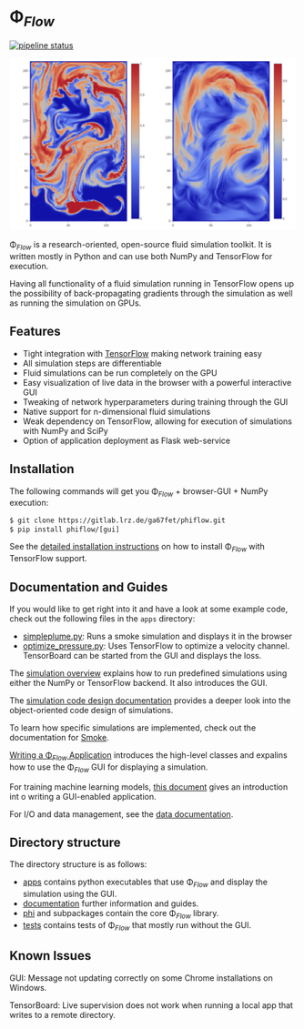# Φ<sub>*Flow*</sub>

[![pipeline status](https://gitlab.lrz.de/ga67fet/phiflow/badges/master/pipeline.svg)](https://gitlab.lrz.de/ga67fet/phiflow/commits/master)


![Gui](documentation/Gui.png)

Φ<sub>*Flow*</sub> is a research-oriented, open-source fluid simulation toolkit.
It is written mostly in Python and can use both NumPy and TensorFlow for execution.

Having all functionality of a fluid simulation running in TensorFlow opens up the possibility of back-propagating gradients through the simulation as well as running the simulation on GPUs.


## Features
- Tight integration with [TensorFlow](https://www.tensorflow.org/) making network training easy
- All simulation steps are differentiable
- Fluid simulations can be run completely on the GPU
- Easy visualization of live data in the browser with a powerful interactive GUI
- Tweaking of network hyperparameters during training through the GUI
- Native support for n-dimensional fluid simulations
- Weak dependency on TensorFlow, allowing for execution of simulations with NumPy and SciPy
- Option of application deployment as Flask web-service


## Installation

The following commands will get you Φ<sub>*Flow*</sub> + browser-GUI + NumPy execution:

```
$ git clone https://gitlab.lrz.de/ga67fet/phiflow.git
$ pip install phiflow/[gui]
```

See the [detailed installation instructions](documentation/install.md) on how to install Φ<sub>*Flow*</sub>
with TensorFlow support.


## Documentation and Guides

If you would like to get right into it and have a look at some example code, check out the following files in the `apps` directory:

- [simpleplume.py](./apps/simpleplume.py): Runs a smoke simulation and displays it in the browser
- [optimize_pressure.py](./apps/optimize_pressure.py): Uses TensorFlow to optimize a velocity channel. TensorBoard can be started from the GUI and displays the loss.

The [simulation overview](documentation/sim.md) explains how to run predefined simulations using either the NumPy or TensorFlow backend. It also introduces the GUI.

The [simulation code design documentation](documentation/simdesign.md) provides a deeper look into the object-oriented code design of simulations.

To learn how specific simulations are implemented, check out the documentation for [Smoke](documentation/smoke.md). 

[Writing a Φ<sub>*Flow*</sub> Application](documentation/gui.md) introduces the high-level classes and expalins how to use the Φ<sub>*Flow*</sub> GUI for displaying a simulation.

For training machine learning models, [this document](documentation/tfmodel.md) gives an introduction int o writing a GUI-enabled application.


For I/O and data management, see the [data documentation](documentation/data.md).


## Directory structure

The directory structure is as follows:

- [apps](apps) contains python executables that use Φ<sub>*Flow*</sub> and display the simulation using the GUI.
- [documentation](documentation) further information and guides.
- [phi](phi) and subpackages contain the core Φ<sub>*Flow*</sub> library.
- [tests](tests) contains tests of Φ<sub>*Flow*</sub> that mostly run without the GUI.


## Known Issues

GUI: Message not updating correctly on some Chrome installations on Windows.

TensorBoard: Live supervision does not work when running a local app that writes to a remote directory.